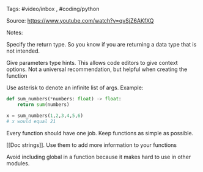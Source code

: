 Tags: #video/inbox , #coding/python 

Source: https://www.youtube.com/watch?v=qvSjZ6AKfXQ

Notes:

Specify the return type. So you know if you are returning a data type that is not intended.

Give parameters type hints. This allows code editors to give context options. Not a universal recommendation, but helpful when creating the function

Use asterisk to denote an infinite list of args. Example:
```python
def sum_numbers(*numbers: float) -> float:
	return sum(numbers)

x = sum_numbers(1,2,3,4,5,6)
# x would equal 21
```

Every function should have one job. Keep functions as simple as possible.

[[Doc strings]]. Use them to add more information to your functions 

Avoid including global in a function because it makes hard to use in other modules. 

